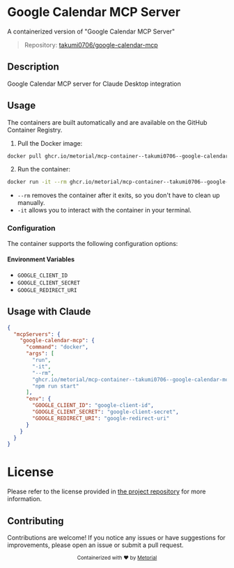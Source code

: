 
# Google Calendar MCP Server

A containerized version of "Google Calendar MCP Server"

> Repository: [takumi0706/google-calendar-mcp](https://github.com/takumi0706/google-calendar-mcp)

## Description

Google Calendar MCP server for Claude Desktop integration


## Usage

The containers are built automatically and are available on the GitHub Container Registry.

1. Pull the Docker image:

```bash
docker pull ghcr.io/metorial/mcp-container--takumi0706--google-calendar-mcp--google-calendar-mcp
```

2. Run the container:

```bash
docker run -it --rm ghcr.io/metorial/mcp-container--takumi0706--google-calendar-mcp--google-calendar-mcp 
```

- `--rm` removes the container after it exits, so you don't have to clean up manually.
- `-it` allows you to interact with the container in your terminal.


### Configuration

The container supports the following configuration options:




#### Environment Variables

- `GOOGLE_CLIENT_ID`
- `GOOGLE_CLIENT_SECRET`
- `GOOGLE_REDIRECT_URI`




## Usage with Claude

```json
{
  "mcpServers": {
    "google-calendar-mcp": {
      "command": "docker",
      "args": [
        "run",
        "-it",
        "--rm",
        "ghcr.io/metorial/mcp-container--takumi0706--google-calendar-mcp--google-calendar-mcp",
        "npm run start"
      ],
      "env": {
        "GOOGLE_CLIENT_ID": "google-client-id",
        "GOOGLE_CLIENT_SECRET": "google-client-secret",
        "GOOGLE_REDIRECT_URI": "google-redirect-uri"
      }
    }
  }
}
```

# License

Please refer to the license provided in [the project repository](https://github.com/takumi0706/google-calendar-mcp) for more information.

## Contributing

Contributions are welcome! If you notice any issues or have suggestions for improvements, please open an issue or submit a pull request.

<div align="center">
  <sub>Containerized with ❤️ by <a href="https://metorial.com">Metorial</a></sub>
</div>
  